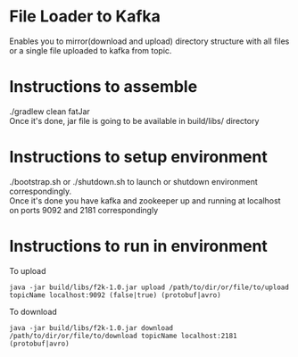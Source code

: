 File Loader to Kafka
====================

Enables you to mirror(download and upload) directory structure with all files or a single file uploaded to kafka from topic.

Instructions to assemble
=========================

./gradlew clean fatJar        
Once it's done, jar file is going to be available in build/libs/ directory

Instructions to setup environment
=================================

./bootstrap.sh or ./shutdown.sh to launch or shutdown environment correspondingly.    
Once it's done you have kafka and zookeeper up and running at localhost on ports 9092 and 2181 correspondingly

Instructions to run in environment
==================================

To upload 

    java -jar build/libs/f2k-1.0.jar upload /path/to/dir/or/file/to/upload topicName localhost:9092 (false|true) (protobuf|avro)

To download 

    java -jar build/libs/f2k-1.0.jar download /path/to/dir/or/file/to/download topicName localhost:2181 (protobuf|avro)
